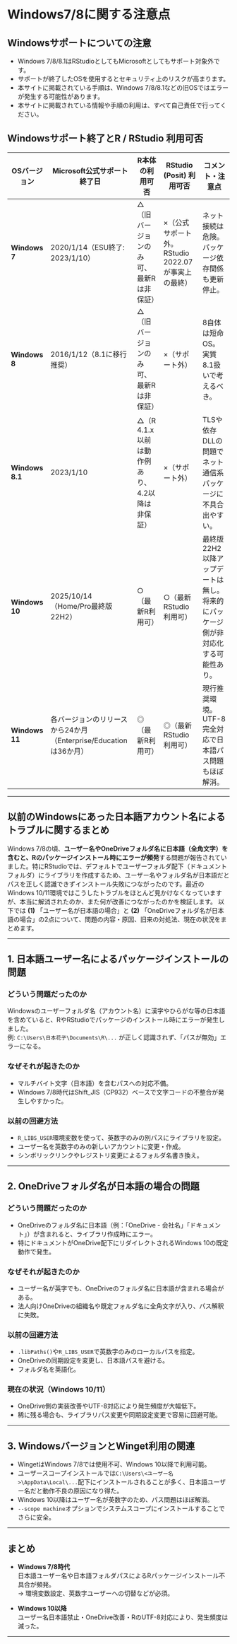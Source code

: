 # Windows7/8に関する注意点

## Windowsサポートについての注意

- Windows 7/8/8.1はRStudioとしてもMicrosoftとしてもサポート対象外です。
- サポートが終了したOSを使用するとセキュリティ上のリスクが高まります。
- 本サイトに掲載されている手順は、Windows 7/8/8.1などの旧OSではエラーが発生する可能性があります。
- 本サイトに掲載されている情報や手順の利用は、すべて自己責任で行ってください。

## Windowsサポート終了とR / RStudio 利用可否

| OSバージョン | Microsoft公式サポート終了日 | R本体の利用可否 | RStudio (Posit) 利用可否 | コメント・注意点 |
|--------------|----------------------------|-----------------|--------------------------|-------------------|
| **Windows 7** | 2020/1/14（ESU終了: 2023/1/10） | △（旧バージョンのみ可、最新Rは非保証） | ×（公式サポート外。RStudio 2022.07が事実上の最終） | ネット接続は危険。パッケージ依存関係も更新停止。 |
| **Windows 8** | 2016/1/12（8.1に移行推奨） | △（旧バージョンのみ可、最新Rは非保証） | ×（サポート外） | 8自体は短命OS。実質8.1扱いで考えるべき。 |
| **Windows 8.1** | 2023/1/10 | △（R 4.1.x 以前は動作例あり、4.2以降は非保証） | ×（サポート外） | TLSや依存DLLの問題でネット通信系パッケージに不具合出やすい。 |
| **Windows 10** | 2025/10/14（Home/Pro最終版 22H2） | ○（最新R利用可） | ○（最新RStudio利用可） | 最終版22H2以降アップデートは無し。将来的にパッケージ側が非対応化する可能性あり。 |
| **Windows 11** | 各バージョンのリリースから24か月（Enterprise/Educationは36か月） | ◎（最新R利用可） | ◎（最新RStudio利用可） | 現行推奨環境。UTF-8完全対応で日本語パス問題もほぼ解消。 |

---
## 以前のWindowsにあった日本語アカウント名によるトラブルに関するまとめ

Windows 7/8の頃、**ユーザー名やOneDriveフォルダ名に日本語（全角文字）を含むと、Rのパッケージインストール時にエラーが頻発**する問題が報告されていました。特にRStudioでは、デフォルトでユーザーフォルダ配下（ドキュメントフォルダ）にライブラリを作成するため、ユーザー名やフォルダ名が日本語だとパスを正しく認識できずインストール失敗につながったのです。最近のWindows 10/11環境ではこうしたトラブルをほとんど見かけなくなっていますが、本当に解消されたのか、また何が改善につながったのかを検証します。
以下では **(1)** 「ユーザー名が日本語の場合」と **(2)** 「OneDriveフォルダ名が日本語の場合」の2点について、問題の内容・原因、旧来の対処法、現在の状況をまとめます。

---

## 1. 日本語ユーザー名によるパッケージインストールの問題

### どういう問題だったのか
Windowsのユーザーフォルダ名（アカウント名）に漢字やひらがな等の日本語を含めていると、RやRStudioでパッケージのインストール時にエラーが発生しました。  
例: `C:\Users\日本花子\Documents\R\...` が正しく認識されず、「パスが無効」エラーになる。

### なぜそれが起きたのか
- マルチバイト文字（日本語）を含むパスへの対応不備。
- Windows 7/8時代はShift_JIS（CP932）ベースで文字コードの不整合が発生しやすかった。

### 以前の回避方法
- `R_LIBS_USER`環境変数を使って、英数字のみの別パスにライブラリを設定。
- ユーザー名を英数字のみの新しいアカウントに変更・作成。
- シンボリックリンクやレジストリ変更によるフォルダ名書き換え。

---

## 2. OneDriveフォルダ名が日本語の場合の問題

### どういう問題だったのか
- OneDriveのフォルダ名に日本語（例：「OneDrive - 会社名」「ドキュメント」）が含まれると、ライブラリ作成時にエラー。
- 特にドキュメントがOneDrive配下にリダイレクトされるWindows 10の既定動作で発生。

### なぜそれが起きたのか
- ユーザー名が英字でも、OneDriveのフォルダ名に日本語が含まれる場合がある。
- 法人向けOneDriveの組織名や既定フォルダ名に全角文字が入り、パス解釈に失敗。

### 以前の回避方法
- `.libPaths()`や`R_LIBS_USER`で英数字のみのローカルパスを指定。
- OneDriveの同期設定を変更し、日本語パスを避ける。
- フォルダ名を英語化。

### 現在の状況（Windows 10/11）
- OneDrive側の実装改善やUTF-8対応により発生頻度が大幅低下。
- 稀に残る場合も、ライブラリパス変更や同期設定変更で容易に回避可能。

---

## 3. WindowsバージョンとWinget利用の関連

- WingetはWindows 7/8では使用不可、Windows 10以降で利用可能。
- ユーザースコープインストールでは`C:\Users\<ユーザー名>\AppData\Local\...`配下にインストールされることが多く、日本語ユーザー名だと動作不良の原因になり得た。
- Windows 10以降はユーザー名が英数字のため、パス問題はほぼ解消。
- `--scope machine`オプションでシステムスコープにインストールすることでさらに安全。

---

## まとめ

- **Windows 7/8時代**  
  日本語ユーザー名や日本語フォルダパスによるRパッケージインストール不具合が頻発。  
  → 環境変数設定、英数字ユーザーへの切替などが必須。
  
- **Windows 10以降**  
  ユーザー名日本語禁止・OneDrive改善・RのUTF-8対応により、発生頻度は減った。

---


